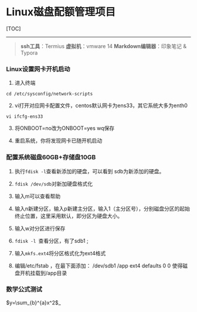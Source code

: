 # Linux磁盘配额管理项目
[TOC]
***
>**ssh工具**：Termius
>**虚拟机**：vmware 14
>**Markdown编辑器**：印象笔记 & Typora

### Linux设置网卡开机启动
1. 进入终端
```
cd /etc/sysconfig/network-scripts
```
2. vi打开对应网卡配置文件，centos默认网卡为ens33，其它系统大多为enth0
```
vi ifcfg-ens33
```
3. 将ONBOOT=no改为ONBOOT=yes
  wq保存

4. 重启系统，你将发现网卡已随开机启动

### 配置系统磁盘60GB+存储盘10GB
1. 执行``` fdisk -l ```查看新添加的硬盘，可以看到 sdb为新添加的硬盘。

2. ```fdisk /dev/sdb```对新加硬盘格式化

3. 输入m可以查看帮助

4. 输入n新建分区，输入p新建主分区，输入1（主分区号），分别磁盘分区的起始终止位置，这里采用默认，即分区为硬盘大小。

5. 输入w对分区进行保存

6. ```fdisk -l ```查看分区，有了sdb1 ;
7. 输入```mkfs.ext4```将分区格式化为ext4格式
8. 编辑/etc/fstab ，在最下面添加：
  /dev/sdb1              /app                     ext4    defaults        0 0
  使得磁盘开机挂载到/app目录



### 数学公式测试
$y=\sum_{b}^{a}x^2$_